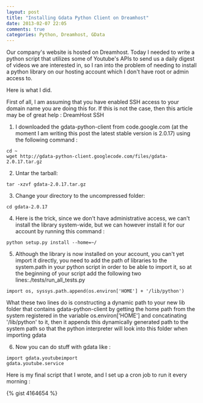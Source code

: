 ```yaml
---
layout: post
title: "Installing Gdata Python Client on Dreamhost"
date: 2013-02-07 22:05
comments: true
categories: Python, Dreamhost, GData
---
```


Our company's website is hosted on Dreamhost. Today I needed to write a python script that utilizes some of Youtube's APIs to send us a daily digest of videos we are interested in, so I ran into the problem of needing to install a python library on our hosting account which I don't have root or admin access to.

Here is what I did.

First of all, I am assuming that you have enabled SSH access to your domain name you are doing this for. If this is not the case, then this article may be of great help : DreamHost  SSH

1. I downloaded the gdata-python-client from code.google.com (at the moment I am writing this post the latest stable version is 2.0.17) using the following command :

```
cd ~ 
wget http://gdata-python-client.googlecode.com/files/gdata-2.0.17.tar.gz
```

2. Untar the tarball:
```
tar -xzvf gdata-2.0.17.tar.gz
```

3. Change your directory to the uncompressed folder:
```
cd gdata-2.0.17
```

4. Here is the trick, since we don't have administrative access, we can't install the library system-wide, but we can however install it for our account by running this command :
```
python setup.py install --home=~/
```

5. Although the library is now installed on your account, you can't yet import it directly, you need to add the path of libraries to the system.path in your python script in order to be able to import it, so at the beginning of your script add the following two lines:./tests/run_all_tests.py

```
import os, syssys.path.append(os.environ['HOME'] + '/lib/python')
```

What these two lines do is constructing a dynamic path to your new lib folder that contains gdata-python-client by getting the home path from the system registered in the variable os.environ['HOME'] and concatinating '/lib/python' to it, then it appends this dynamically generated path to the system path so that the python interpreter will look into this folder when importing gdata

6. Now you can do stuff with gdata like :

```
import gdata.youtubeimport 
gdata.youtube.service
```

Here is my final script that I wrote, and I set up a cron job to run it every morning :

{% gist 4164654 %}



